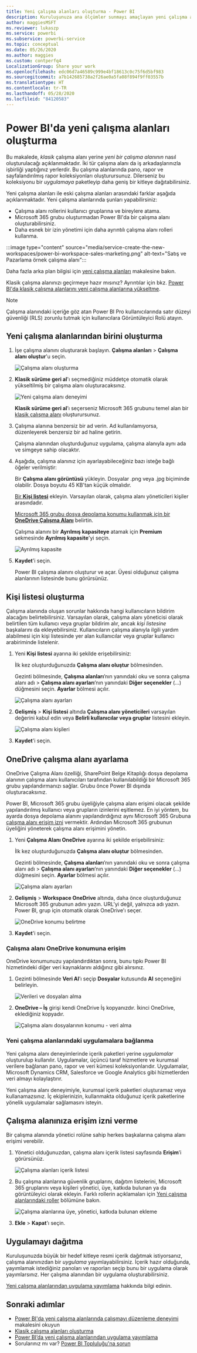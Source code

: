 ```yaml
---
title: Yeni çalışma alanları oluşturma - Power BI
description: Kuruluşunuza ana ölçümler sunmayı amaçlayan yeni çalışma alanları, pano koleksiyonları, raporlar ve sayfalandırılmış raporlar oluşturmayı öğrenin.
author: maggiesMSFT
ms.reviewer: lukaszp
ms.service: powerbi
ms.subservice: powerbi-service
ms.topic: conceptual
ms.date: 05/26/2020
ms.author: maggies
ms.custom: contperfq4
LocalizationGroup: Share your work
ms.openlocfilehash: edc06d7a46589c999e4bf18613c0c75f6d5bf983
ms.sourcegitcommit: a7b142685738a2f26ae0a5fa08f894f9ff03557b
ms.translationtype: HT
ms.contentlocale: tr-TR
ms.lasthandoff: 05/28/2020
ms.locfileid: "84120583"
---
```

# <a name="create-the-new-workspaces-in-power-bi"></a>Power BI'da yeni çalışma alanları oluşturma

Bu makalede, *klasik* çalışma alanı yerine *yeni bir çalışma alanının* nasıl oluşturulacağı açıklanmaktadır. İki tür çalışma alanı da iş arkadaşlarınızla işbirliği yaptığınız yerlerdir. Bu çalışma alanlarında pano, rapor ve sayfalandırılmış rapor koleksiyonları oluşturursunuz. Dilerseniz bu koleksiyonu bir *uygulamaya* paketleyip daha geniş bir kitleye dağıtabilirsiniz.

Yeni çalışma alanları ile eski çalışma alanları arasındaki farklar aşağıda açıklanmaktadır. Yeni çalışma alanlarında şunları yapabilirsiniz:

- Çalışma alanı rollerini kullanıcı gruplarına ve bireylere atama.
- Microsoft 365 grubu oluşturmadan Power BI'da bir çalışma alanı oluşturabilirsiniz.
- Daha esnek bir izin yönetimi için daha ayrıntılı çalışma alanı rolleri kullanma.

:::image type="content" source="media/service-create-the-new-workspaces/power-bi-workspace-sales-marketing.png" alt-text="Satış ve Pazarlama örnek çalışma alanı":::

Daha fazla arka plan bilgisi için [yeni çalışma alanları](service-new-workspaces.md) makalesine bakın.

Klasik çalışma alanınızı geçirmeye hazır mısınız? Ayrıntılar için bkz. [Power BI'da klasik çalışma alanlarını yeni çalışma alanlarına yükseltme](service-upgrade-workspaces.md).

> [!NOTE]
> Çalışma alanındaki içeriğe göz atan Power BI Pro kullanıcılarında satır düzeyi güvenliği (RLS) zorunlu tutmak için kullanıcılara Görüntüleyici Rolü atayın.

## <a name="create-one-of-the-new-workspaces"></a>Yeni çalışma alanlarından birini oluşturma

1. İşe çalışma alanını oluşturarak başlayın. **Çalışma alanları** > **Çalışma alanı oluştur**'u seçin.
   
     ![Çalışma alanı oluşturma](media/service-create-the-new-workspaces/power-bi-workspace-create.png)

2. **Klasik sürüme geri al**'ı seçmediğiniz müddetçe otomatik olarak yükseltilmiş bir çalışma alanı oluşturacaksınız.
   
     ![Yeni çalışma alanı deneyimi](media/service-create-the-new-workspaces/power-bi-new-workspace.png)
     
     **Klasik sürüme geri al**’ı seçerseniz Microsoft 365 grubunu temel alan bir [klasik çalışma alanı](service-create-workspaces.md) oluşturursunuz.

2. Çalışma alanına benzersiz bir ad verin. Ad kullanılamıyorsa, düzenleyerek benzersiz bir ad haline getirin.
   
     Çalışma alanından oluşturduğunuz uygulama, çalışma alanıyla aynı ada ve simgeye sahip olacaktır.
   
1. Aşağıda, çalışma alanınız için ayarlayabileceğiniz bazı isteğe bağlı öğeler verilmiştir:

    Bir **Çalışma alanı görüntüsü** yükleyin. Dosyalar .png veya .jpg biçiminde olabilir. Dosya boyutu 45 KB'tan küçük olmalıdır.
    
    [Bir **Kişi listesi**](#create-a-contact-list) ekleyin. Varsayılan olarak, çalışma alanı yöneticileri kişiler arasındadır. 
    
    [Microsoft 365 grubu dosya depolama konumu kullanmak için bir **OneDrive Çalışma Alanı**](#set-a-workspace-onedrive) belirtin. 

    Çalışma alanını bir **Ayrılmış kapasiteye** atamak için **Premium** sekmesinde **Ayrılmış kapasite**'yi seçin.
     
    ![Ayrılmış kapasite](media/service-create-the-new-workspaces/power-bi-workspace-premium.png)

1. **Kaydet**'i seçin.

    Power BI çalışma alanını oluşturur ve açar. Üyesi olduğunuz çalışma alanlarının listesinde bunu görürsünüz. 

## <a name="create-a-contact-list"></a>Kişi listesi oluşturma

Çalışma alanında oluşan sorunlar hakkında hangi kullanıcıların bildirim alacağını belirtebilirsiniz. Varsayılan olarak, çalışma alanı yöneticisi olarak belirtilen tüm kullanıcı veya gruplar bildirim alır, ancak *kişi listesine* başkalarını da ekleyebilirsiniz. Kullanıcıların çalışma alanıyla ilgili yardım alabilmesi için kişi listesinde yer alan kullanıcılar veya gruplar kullanıcı arabiriminde listelenir.

1. Yeni **Kişi listesi** ayarına iki şekilde erişebilirsiniz:

    İlk kez oluşturduğunuzda **Çalışma alanı oluştur** bölmesinden.

    Gezinti bölmesinde, **Çalışma alanları**’nın yanındaki oku ve sonra çalışma alanı adı > **Çalışma alanı ayarları**’nın yanındaki **Diğer seçenekler** (...) düğmesini seçin. **Ayarlar** bölmesi açılır.

    ![Çalışma alanı ayarları](media/service-create-the-new-workspaces/power-bi-workspace-new-settings.png)

2. **Gelişmiş** > **Kişi listesi** altında **Çalışma alanı yöneticileri** varsayılan değerini kabul edin veya **Belirli kullanıcılar veya gruplar** listesini ekleyin. 

    ![Çalışma alanı kişileri](media/service-create-the-new-workspaces/power-bi-workspace-contacts.png)

3. **Kaydet**'i seçin.

## <a name="set-a-workspace-onedrive"></a>OneDrive çalışma alanı ayarlama

OneDrive Çalışma Alanı özelliği, SharePoint Belge Kitaplığı dosya depolama alanının çalışma alanı kullanıcıları tarafından kullanılabildiği bir Microsoft 365 grubu yapılandırmanızı sağlar. Grubu önce Power BI dışında oluşturacaksınız. 

Power BI, Microsoft 365 grubu üyeliğiyle çalışma alanı erişimi olacak şekilde yapılandırılmış kullanıcı veya grupların izinlerini eşitlemez. En iyi yöntem, bu ayarda dosya depolama alanını yapılandırdığınız aynı Microsoft 365 Grubuna [çalışma alanı erişim izni](#give-access-to-your-workspace) vermektir. Ardından Microsoft 365 grubunun üyeliğini yöneterek çalışma alanı erişimini yönetin. 

1. Yeni **Çalışma Alanı OneDrive** ayarına iki şekilde erişebilirsiniz:

    İlk kez oluşturduğunuzda **Çalışma alanı oluştur** bölmesinden.

    Gezinti bölmesinde, **Çalışma alanları**’nın yanındaki oku ve sonra çalışma alanı adı > **Çalışma alanı ayarları**’nın yanındaki **Diğer seçenekler** (...) düğmesini seçin. **Ayarlar** bölmesi açılır.

    ![Çalışma alanı ayarları](media/service-create-the-new-workspaces/power-bi-workspace-new-settings.png)

2. **Gelişmiş** > **Workspace OneDrive** altında, daha önce oluşturduğunuz Microsoft 365 grubunun adını yazın. URL’yi değil, yalnızca adı yazın. Power BI, grup için otomatik olarak OneDrive'ı seçer.

    ![OneDrive konumu belirtme](media/service-create-the-new-workspaces/power-bi-new-workspace-onedrive.png)

3. **Kaydet**'i seçin.

### <a name="access-the-workspace-onedrive-location"></a>Çalışma alanı OneDrive konumuna erişim

OneDrive konumunuzu yapılandırdıktan sonra, bunu tıpkı Power BI hizmetindeki diğer veri kaynaklarını aldığınız gibi alırsınız.

1. Gezinti bölmesinde **Veri Al**’ı seçip **Dosyalar** kutusunda **Al** seçeneğini belirleyin.

    ![Verileri ve dosyaları alma](media/service-create-the-new-workspaces/power-bi-get-data-files.png)

1.  **OneDrive – İş** girişi kendi OneDrive İş kopyanızdır. İkinci OneDrive, eklediğiniz kopyadır.

    ![Çalışma alanı dosyalarının konumu - veri alma](media/service-create-the-new-workspaces/power-bi-new-workspace-get-data-onedrive.png)

### <a name="connect-to-apps-in-new-workspaces"></a>Yeni çalışma alanlarındaki uygulamalara bağlanma

Yeni çalışma alanı deneyimlerinde içerik paketleri yerine *uygulamalar* oluşturulup kullanılır. Uygulamalar, üçüncü taraf hizmetlere ve kurumsal verilere bağlanan pano, rapor ve veri kümesi koleksiyonlarıdır. Uygulamalar, Microsoft Dynamics CRM, Salesforce ve Google Analytics gibi hizmetlerden veri almayı kolaylaştırır.

Yeni çalışma alanı deneyimiyle, kurumsal içerik paketleri oluşturamaz veya kullanamazsınız. İç ekiplerinizin, kullanmakta olduğunuz içerik paketlerine yönelik uygulamalar sağlamasını isteyin. 

## <a name="give-access-to-your-workspace"></a>Çalışma alanınıza erişim izni verme

Bir çalışma alanında yönetici rolüne sahip herkes başkalarına çalışma alanı erişimi verebilir.

1. Yönetici olduğunuzdan, çalışma alanı içerik listesi sayfasında **Erişim**’i görürsünüz.

    ![Çalışma alanları içerik listesi](media/service-create-the-new-workspaces/power-bi-workspace-access-icon.png)

1. Bu çalışma alanlarına güvenlik gruplarını, dağıtım listelerini, Microsoft 365 gruplarını veya kişileri yönetici, üye, katkıda bulunan ya da görüntüleyici olarak ekleyin. Farklı rollerin açıklamaları için [Yeni çalışma alanlarındaki roller](service-new-workspaces.md#roles-in-the-new-workspaces) bölümüne bakın.

    ![Çalışma alanlarına üye, yönetici, katkıda bulunan ekleme](media/service-create-the-new-workspaces/power-bi-workspace-add-members.png)

9. **Ekle** > **Kapat**'ı seçin.


## <a name="distribute-an-app"></a>Uygulamayı dağıtma

Kuruluşunuzda büyük bir hedef kitleye resmi içerik dağıtmak istiyorsanız, çalışma alanınızdan bir *uygulama* yayımlayabilirsiniz.  İçerik hazır olduğunda, yayımlamak istediğiniz panoları ve raporları seçip bunu bir uygulama olarak yayımlarsınız. Her çalışma alanından bir uygulama oluşturabilirsiniz.

[Yeni çalışma alanlarından uygulama yayımlama](service-create-distribute-apps.md) hakkında bilgi edinin.

## <a name="next-steps"></a>Sonraki adımlar
* [Power BI'da yeni çalışma alanlarında çalışmayı düzenleme deneyimi](service-new-workspaces.md) makalesini okuyun
* [Klasik çalışma alanları oluşturma](service-create-workspaces.md)
* [Power BI’da yeni çalışma alanlarından uygulama yayımlama](service-create-distribute-apps.md)
* Sorularınız mı var? [Power BI Topluluğu'na sorun](https://community.powerbi.com/)
